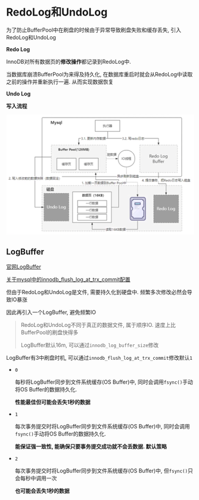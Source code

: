 # RedoLog和UndoLog

为了防止BufferPool中在刷盘的时候由于异常导致刷盘失败和缓存丢失, 引入RedoLog和UndoLog

**Redo Log**

InnoDB对所有数据页的**修改操作**都记录到RedoLog中.

当数据库崩溃BufferPool为来得及持久化, 在数据库重启时就会从RedoLog中读取之前的操作并重新执行一遍. 从而实现数据恢复

**Undo Log**



**写入流程**

![image-20220611231309430](RedoLog%E5%92%8CUndoLog.assets/image-20220611231309430.png)



## LogBuffer

[官网LogBuffer](https://dev.mysql.com/doc/refman/8.0/en/innodb-redo-log-buffer.html)

[关于mysql中的innodb_flush_log_at_trx_commit配置](http://www.04007.cn/article/794.html)

但由于RedoLog和UndoLog是文件, 需要持久化到硬盘中. 频繁多次修改必然会导致IO暴涨

因此再引入一个LogBuffer, 避免频繁IO

> RedoLog和UndoLog不同于真正的数据文件, 属于顺序IO. 速度上比BufferPool的刷盘快得多
>
> LogBuffer默认16m, 可以通过`innodb_log_buffer_size`修改

LogBuffer有3中刷盘时机, 可以通过`innodb_flush_log_at_trx_commit`修改默认`1`

* `0`

  每秒将LogBuffer同步到文件系统缓存(OS Buffer)中, 同时会调用`fsync()`手动将OS Buffer的数据持久化. 

  **性能最佳但可能会丢失1秒的数据**

* `1`

  每次事务提交时将LogBuffer同步到文件系统缓存(OS Buffer)中, 同时会调用`fsync()`手动将OS Buffer的数据持久化. 

  **能保证强一致性, 能确保只要事务提交成功就不会丢数据. 默认策略**

* `2`

  每次事务提交时将LogBuffer同步到文件系统缓存(OS Buffer)中, 但`fsync()`只会每秒中调用一次

  **也可能会丢失1秒的数据**



